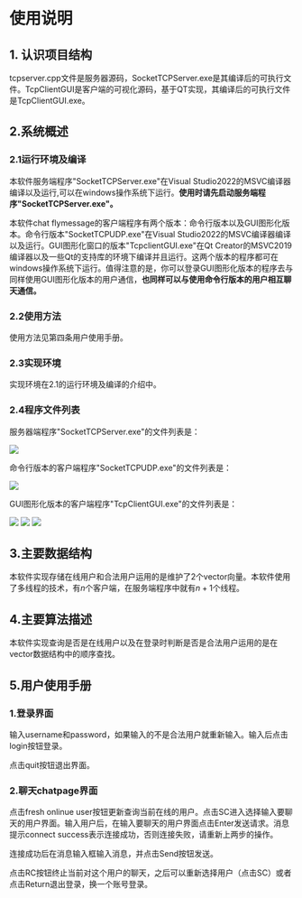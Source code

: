 # 使用说明

## 1. 认识项目结构

tcpserver.cpp文件是服务器源码，SocketTCPServer.exe是其编译后的可执行文件。TcpClientGUI是客户端的可视化源码，基于QT实现，其编译后的可执行文件是TcpClientGUI.exe。

## 2.系统概述

### 2.1运行环境及编译

本软件服务端程序"SocketTCPServer.exe"在Visual Studio2022的MSVC编译器编译以及运行,可以在windows操作系统下运行。**使用时请先启动服务端程序"SocketTCPServer.exe"。**

本软件chat flymessage的客户端程序有两个版本：命令行版本以及GUI图形化版本。命令行版本"SocketTCPUDP.exe"在Visual Studio2022的MSVC编译器编译以及运行。GUI图形化窗口的版本"TcpclientGUI.exe"在Qt Creator的MSVC2019编译器以及一些Qt的支持库的环境下编译并且运行。这两个版本的程序都可在windows操作系统下运行。值得注意的是，你可以登录GUI图形化版本的程序去与同样使用GUI图形化版本的用户通信，**也同样可以与使用命令行版本的用户相互聊天通信。**

### 2.2使用方法

使用方法见第四条用户使用手册。

### 2.3实现环境

实现环境在2.1的运行环境及编译的介绍中。

### 2.4程序文件列表

服务器端程序"SocketTCPServer.exe"的文件列表是：

<img src="https://jobsearchimagedir.oss-cn-shanghai.aliyuncs.com/1.png?Expires=1707360612&OSSAccessKeyId=TMP.3KiAwUNxsZVjFhqeEtjQRUudK1ogysiQMafWKugvi2FssbjzxD4o3QYAaRJUjG8waoaK5MFnSjuuqdWNZVkEmqMfN8BuMr&Signature=NM8tZmgi9azZrsyr6XFbQzgOfUs%3D" />

命令行版本的客户端程序"SocketTCPUDP.exe"的文件列表是：

<img src="https://jobsearchimagedir.oss-cn-shanghai.aliyuncs.com/2.png?Expires=1707360670&OSSAccessKeyId=TMP.3KiAwUNxsZVjFhqeEtjQRUudK1ogysiQMafWKugvi2FssbjzxD4o3QYAaRJUjG8waoaK5MFnSjuuqdWNZVkEmqMfN8BuMr&Signature=Ri5IB%2FUQlpsWdvCuxGndfg2SAlI%3D" />

GUI图形化版本的客户端程序"TcpClientGUI.exe"的文件列表是：

<img src="https://jobsearchimagedir.oss-cn-shanghai.aliyuncs.com/4.png?Expires=1707360709&OSSAccessKeyId=TMP.3KiAwUNxsZVjFhqeEtjQRUudK1ogysiQMafWKugvi2FssbjzxD4o3QYAaRJUjG8waoaK5MFnSjuuqdWNZVkEmqMfN8BuMr&Signature=VzMmUJz2zF8L2jAGYO8lqV6IwzE%3D" />

<img src="https://jobsearchimagedir.oss-cn-shanghai.aliyuncs.com/5.png?Expires=1707360740&OSSAccessKeyId=TMP.3KiAwUNxsZVjFhqeEtjQRUudK1ogysiQMafWKugvi2FssbjzxD4o3QYAaRJUjG8waoaK5MFnSjuuqdWNZVkEmqMfN8BuMr&Signature=4rILfrVk3r2x8tujzdPkZF%2FbE3c%3D" />

<img src="https://jobsearchimagedir.oss-cn-shanghai.aliyuncs.com/3.png?Expires=1707360769&OSSAccessKeyId=TMP.3KiAwUNxsZVjFhqeEtjQRUudK1ogysiQMafWKugvi2FssbjzxD4o3QYAaRJUjG8waoaK5MFnSjuuqdWNZVkEmqMfN8BuMr&Signature=7%2BiG64oGHywItDmoHwjI3hXNlzo%3D" />

## 3.主要数据结构

本软件实现存储在线用户和合法用户运用的是维护了2个vector向量。本软件使用了多线程的技术，有$n$个客户端，在服务端程序中就有$n+1$个线程。

## 4.主要算法描述

本软件实现查询是否是在线用户以及在登录时判断是否是合法用户运用的是在vector数据结构中的顺序查找。

## 5.用户使用手册

### 1.登录界面

输入username和password，如果输入的不是合法用户就重新输入。输入后点击login按钮登录。

点击quit按钮退出界面。

### 2.聊天chatpage界面

点击fresh onlinue user按钮更新查询当前在线的用户。点击SC进入选择输入要聊天的用户界面。输入用户后，在输入要聊天的用户界面点击Enter发送请求。消息提示connect success表示连接成功，否则连接失败，请重新上两步的操作。

连接成功后在消息输入框输入消息，并点击Send按钮发送。

点击RC按钮终止当前对这个用户的聊天，之后可以重新选择用户（点击SC）或者点击Return退出登录，换一个账号登录。




